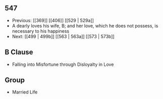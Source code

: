 ## 547
- Previous: [[369]] [[406]] [[529 | 529a]] 
- A dearly loves his wife, B; and her love, which he does not possess, is necessary to his happiness
- Next: [[499 | 499b]] [[563 | 563a]] [[573 | 573b]] 

## B Clause
- Falling into Misfortune through Disloyalty in Love

## Group
- Married Life

